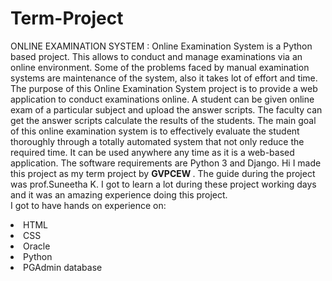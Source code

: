 # Term-Project
ONLINE EXAMINATION SYSTEM : Online Examination System is a Python based project. This allows to conduct and manage examinations via an online environment. Some of the problems faced by manual examination systems are maintenance of the system, also it takes lot of effort and time. The purpose of this Online Examination System project is to provide a web application to conduct examinations online. A student can be given online exam of a particular subject and upload the answer scripts. The faculty can get the answer scripts calculate the results of the students. The main goal of this online examination system is to effectively evaluate the student thoroughly through a totally automated system that not only reduce the required time. It can be used anywhere any time as it is a web-based application. The software requirements are Python 3 and Django.
Hi I made this project as my term project by <b> GVPCEW
</b>.
The guide during the project was prof.Suneetha K. I got to
learn a lot during these project working days and it was an amazing experience doing this project.
<br>I got to have hands on experience on:
<li>HTML
<li>CSS
<li>Oracle
<li>Python
<li>PGAdmin database
